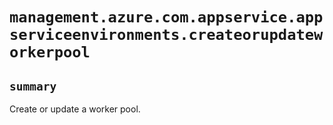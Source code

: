 # `management.azure.com.appservice.appserviceenvironments.createorupdateworkerpool`

## `summary`
Create or update a worker pool.



